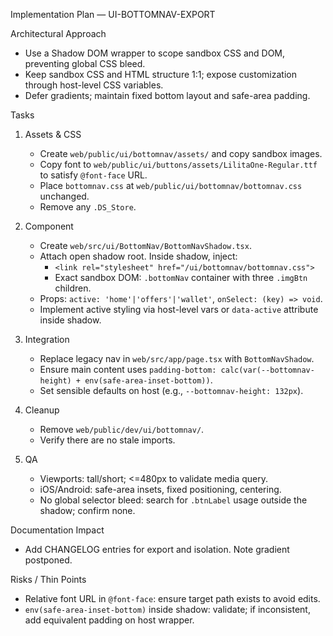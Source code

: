 Implementation Plan — UI-BOTTOMNAV-EXPORT

Architectural Approach
- Use a Shadow DOM wrapper to scope sandbox CSS and DOM, preventing global CSS bleed.
- Keep sandbox CSS and HTML structure 1:1; expose customization through host-level CSS variables.
- Defer gradients; maintain fixed bottom layout and safe-area padding.

Tasks
1) Assets & CSS
   - Create `web/public/ui/bottomnav/assets/` and copy sandbox images.
   - Copy font to `web/public/ui/buttons/assets/LilitaOne-Regular.ttf` to satisfy `@font-face` URL.
   - Place `bottomnav.css` at `web/public/ui/bottomnav/bottomnav.css` unchanged.
   - Remove any `.DS_Store`.

2) Component
   - Create `web/src/ui/BottomNav/BottomNavShadow.tsx`.
   - Attach open shadow root. Inside shadow, inject:
     - `<link rel="stylesheet" href="/ui/bottomnav/bottomnav.css">`
     - Exact sandbox DOM: `.bottomNav` container with three `.imgBtn` children.
   - Props: `active: 'home'|'offers'|'wallet'`, `onSelect: (key) => void`.
   - Implement active styling via host-level vars or `data-active` attribute inside shadow.

3) Integration
   - Replace legacy nav in `web/src/app/page.tsx` with `BottomNavShadow`.
   - Ensure main content uses `padding-bottom: calc(var(--bottomnav-height) + env(safe-area-inset-bottom))`.
   - Set sensible defaults on host (e.g., `--bottomnav-height: 132px`).

4) Cleanup
   - Remove `web/public/dev/ui/bottomnav/`.
   - Verify there are no stale imports.

5) QA
   - Viewports: tall/short; <=480px to validate media query.
   - iOS/Android: safe-area insets, fixed positioning, centering.
   - No global selector bleed: search for `.btnLabel` usage outside the shadow; confirm none.

Documentation Impact
- Add CHANGELOG entries for export and isolation. Note gradient postponed.

Risks / Thin Points
- Relative font URL in `@font-face`: ensure target path exists to avoid edits.
- `env(safe-area-inset-bottom)` inside shadow: validate; if inconsistent, add equivalent padding on host wrapper.

